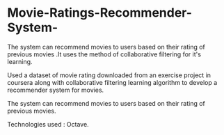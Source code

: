 # Movie-Ratings-Recommender-System-
The system can recommend movies to users based on their rating of previous movies .It uses the method of collaborative filtering for it's learning.



Used a dataset of movie rating downloaded  from an exercise project in coursera along with collaborative filtering learning algorithm to develop a recommender system for movies.



The system can recommend movies to users based on their rating of previous movies.



Technologies used : Octave.
